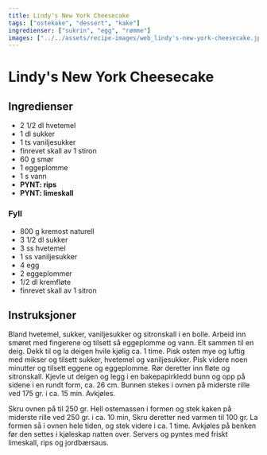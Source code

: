 ```yaml
---
title: Lindy's New York Cheesecake
tags: ["ostekake", "dessert", "kake"]
ingredienser: ["sukrin", "egg", "rømme"]
images: ["../../assets/recipe-images/web_lindy's-new-york-cheesecake.jpg"]
---
```


# Lindy's New York Cheesecake

## Ingredienser

- 2 1/2 dl hvetemel
- 1 dl sukker
- 1 ts vaniljesukker
- finrevet skall av 1 stiron
- 60 g smør
- 1 eggeplomme
- 1 s vann
- **PYNT: rips**
- **PYNT: limeskall**

### Fyll

- 800 g kremost naturell
- 3 1/2 dl sukker
- 3 ss hvetemel
- 1 ss vaniljesukker
- 4 egg
- 2 eggeplommer
- 1/2 dl kremfløte
- finrevet skall av 1 sitron

## Instruksjoner

Bland hvetemel, sukker, vaniljesukker og sitronskall i en bolle. Arbeid inn smøret med fingerene og tilsett så eggeplomme og vann. Elt sammen til en deig. Dekk til og la deigen hvile kjølig ca. 1 time. Pisk osten mye og luftig med mikser og tilsett sukker, hvetemel og vaniljesukker. Pisk videre noen minutter og tilsett eggene og eggeplomme. Rør deretter inn fløte og sitronskall. Kjevle ut deigen og legg i en bakepapirkledd bunn og opp på sidene i en rundt form, ca. 26 cm. Bunnen stekes i ovnen på miderste rille ved 175 gr. i ca. 15 min. Avkjøles.

Skru ovnen på til 250 gr. Hell ostemassen i formen og stek kaken på miderste rille ved 250 gr. i ca. 10 min, Skru deretter ned varmen til 100 gr. La formen så i ovnen hele tiden, og stek videre i ca. 1 time. Avkjøles på benken før den settes i kjøleskap natten over. Servers og pyntes med friskt limeskall, rips og jordbærsaus.

